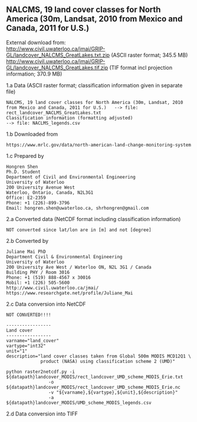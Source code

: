 ## NALCMS, 19 land cover classes for North America (30m, Landsat, 2010 from Mexico and Canada, 2011 for U.S.)

External download from:<br>
http://www.civil.uwaterloo.ca/jmai/GRIP-GL/landcover_NALCMS_GreatLakes.txt.zip (ASCII raster format; 345.5 MB)<br>
http://www.civil.uwaterloo.ca/jmai/GRIP-GL/landcover_NALCMS_GreatLakes.tif.zip (TIF format incl projection information; 370.9 MB)

1.a Data (ASCII raster format; classification information given in separate file)

    NALCMS, 19 land cover classes for North America (30m, Landsat, 2010 from Mexico and Canada, 2011 for U.S.)   --> file: rect_landcover_NACLMS_GreatLakes.txt
    Classification information (formatting adjusted)                                            --> file: NACLMS_legends.csv

1.b Downloaded from

	https://www.mrlc.gov/data/north-american-land-change-monitoring-system

1.c Prepared by

    Hongren Shen 
    Ph.D. Student
    Department of Civil and Environmental Engineering 
    University of Waterloo 
    200 University Avenue West 
    Waterloo, Ontario, Canada, N2L3G1 
    Office: E2-2359
    Phone: +1 (226)-899-3796 
    Email: hongren.shen@uwaterloo.ca, shrhongren@gmail.com

2.a Converted data (NetCDF format including classification information)

    NOT converted since lat/lon are in [m] and not [degree]

2.b Converted by

    Juliane Mai PhD
    Department Civil & Environmental Engineering
    University of Waterloo
    200 University Ave West / Waterloo ON, N2L 3G1 / Canada
    Building PHY / Room 3016
    Phone: +1 (519) 888-4567 x 30016
    Mobil: +1 (226) 505-5600
    http://www.civil.uwaterloo.ca/jmai/
    https://www.researchgate.net/profile/Juliane_Mai

2.c Data conversion into NetCDF

	NOT CONVERTED!!!!

    -----------------
    Land cover
    -----------------
    varname="land_cover"
    vartype="int32"
    unit="1"
    description="land cover classes taken from Global 500m MODIS MCD12Q1 \
                 product (NASA) using classification scheme 2 (UMD)"

    python raster2netcdf.py -i ${datapath}landcover_MODIS/rect_landcover_UMD_scheme_MODIS_Erie.txt
			        -o ${datapath}landcover_MODIS/rect_landcover_UMD_scheme_MODIS_Erie.nc
			        -v "${varname},${vartype},${unit},${description}"
			        -a ${datapath}landcover_MODIS/UMD_scheme_MODIS_legends.csv

2.d Data conversion into TIFF
